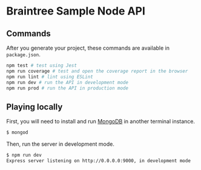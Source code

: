# Braintree Sample Node API

## Commands

After you generate your project, these commands are available in `package.json`.

```bash
npm test # test using Jest
npm run coverage # test and open the coverage report in the browser
npm run lint # lint using ESLint
npm run dev # run the API in development mode
npm run prod # run the API in production mode
```

## Playing locally

First, you will need to install and run [MongoDB](https://www.mongodb.com/) in another terminal instance.

```bash
$ mongod
```

Then, run the server in development mode.

```bash
$ npm run dev
Express server listening on http://0.0.0.0:9000, in development mode
```
